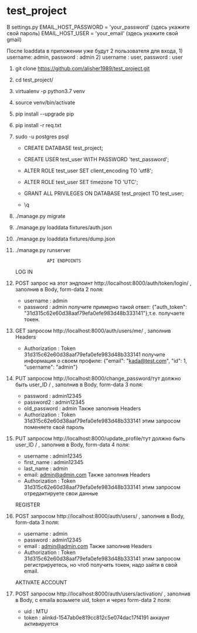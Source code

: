 # test_project

В settings.py 
EMAIL_HOST_PASSWORD = 'your_password' (здесь укажите свой пароль)
EMAIL_HOST_USER = 'your_email' (здесь укажите свой gmail)

После loaddata в приложении уже будут 2 пользователя для входа, 1) username: admin, password : admin 2) username : user, password : user


1) git clone https://github.com/alisher1989/test_project.git

2) cd test_project/

3) virtualenv -p python3.7 venv

4) source venv/bin/activate

5) pip install --upgrade pip

6) pip install -r req.txt

7) sudo -u postgres psql

      * CREATE DATABASE test_project;

      * CREATE USER test_user WITH PASSWORD 'test_password';

      * ALTER ROLE test_user SET client_encoding TO 'utf8';
      
      * ALTER ROLE test_user SET timezone TO 'UTC';
      
      * GRANT ALL PRIVILEGES ON DATABASE test_project TO test_user;
      
      * \q

8) ./manage.py migrate

9) ./manage.py loaddata fixtures/auth.json 

10) ./manage.py loaddata fixtures/dump.json  

11) ./manage.py runserver


                    API ENDPOINTS
                    
    LOG IN                
 1) POST запрос на этот эндпоинт http://localhost:8000/auth/token/login/ , заполнив в Body, form-data 2 поля:
      * username : admin
      * password : admin
      получите примерно такой ответ: {"auth_token": "31d315c62e60d38aaf79efa0efe983d48b333141"},т.е. получаете токен.
      
      
 2) GET запросом http://localhost:8000/auth/users/me/ , заполнив Headers 
    * Authorization : Token 31d315c62e60d38aaf79efa0efe983d48b333141
    получите информация о своем профиле: {"email": "kada@test.com", "id": 1, "username": "admin"}
    
 
 3) PUT запросом http://localhost:8000/change_password/тут должно быть user_ID / , заполнив в Body, form-data 3 поля:
    * password : admin12345
    * password2 : admin12345
    * old_password : admin
    Также заполнив Headers 
    * Authorization : Token 31d315c62e60d38aaf79efa0efe983d48b333141
    этим запросом поменяете свой пароль
    
 4) PUT запросом http://localhost:8000/update_profile/тут должно быть user_ID / , заполнив в Body, form-data 4 поля:
    * username : admin12345
    * first_name : admin12345
    * last_name : admin
    * email: admin@admin.com
    Также заполнив Headers 
    * Authorization : Token 31d315c62e60d38aaf79efa0efe983d48b333141
    этим запросом отредактируете свои данные
    
    REGISTER
 5) POST запросом  http://localhost:8000/auth/users/ , заполнив в Body, form-data 3 поля:
    * username : admin
    * password : admin12345
    * email : admin@admin.com
    Также заполнив Headers 
    * Authorization : Token 31d315c62e60d38aaf79efa0efe983d48b333141
    этим запросом регистрируетесь, но чтоб получить токен, надо зайти в свой email.
    
    AKTIVATE ACCOUNT
  6) POST запросом http://localhost:8000/auth/users/activation/ , заполнив в Body, с emaila возьмете uid, token и через form-data 2 поля:
      * uid : MTU
      * token : aiinkd-1547ab0e819cc812c5e074dac17f4191
        аккаунт активируется
